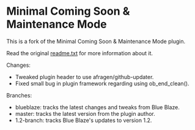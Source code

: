 Minimal Coming Soon & Maintenance Mode
======================================

This is a fork of the Minimal Coming Soon & Maintenance Mode plugin.

Read the original [readme.txt](readme.txt) for more information about it.

Changes:

* Tweaked plugin header to use afragen/github-updater.
* Fixed small bug in plugin framework regarding using ob_end_clean().

Branches:

* blueblaze:    tracks the latest changes and tweaks from Blue Blaze.
* master:       tracks the latest version from the plugin author.
* 1.2-branch:   tracks Blue Blaze's updates to version 1.2.
